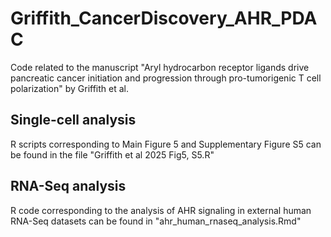 # Griffith_CancerDiscovery_AHR_PDAC
Code related to the manuscript "Aryl hydrocarbon receptor ligands drive pancreatic cancer initiation and progression through pro-tumorigenic T cell polarization" by Griffith et al.

## Single-cell analysis
R scripts corresponding to Main Figure 5 and Supplementary Figure S5 can be found in the file "Griffith et al 2025 Fig5, S5.R"

## RNA-Seq analysis
R code corresponding to the analysis of AHR signaling in external human RNA-Seq datasets can be found in "ahr_human_rnaseq_analysis.Rmd"

